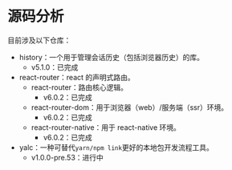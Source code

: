 # 源码分析

目前涉及以下仓库：

- history：一个用于管理会话历史（包括浏览器历史）的库。
  - v5.1.0：已完成
- react-router：react 的声明式路由。
  - react-router：路由核心逻辑。
    - v6.0.2：已完成
  - react-router-dom：用于浏览器（web）/服务端（ssr）环境。
    - v6.0.2：已完成
  - react-router-native：用于 react-native 环境。
    - v6.0.2：已完成
- yalc：一种可替代`yarn/npm link`更好的本地包开发流程工具。
  - v1.0.0-pre.53：进行中
